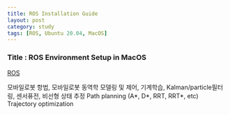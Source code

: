 ```yaml
---
title: ROS Installation Guide
layout: post
category: study
tags: [ROS, Ubuntu 20.04, MacOS]
---
```


### Title : ROS Environment Setup in MacOS
[ROS](https://endland.medium.com/ros2-ubuntu20-04-8241bfdf6a9f)

모바일로봇 항법, 모바일로봇 동역학 모델링 및 제어, 기계학습, Kalman/particle필터링, 센서퓨전, 비선형 상태 추정
Path planning (A*, D*, RRT, RRT*, etc)
Trajectory optimization
